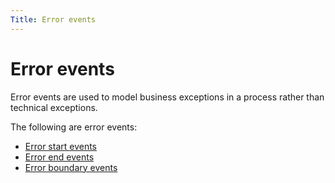 ```yaml
---
Title: Error events
---
```


# Error events
Error events are used to model business exceptions in a process rather than technical exceptions. 

The following are error events: 

* [Error start events](../processes-bpmn/bpmn-start.md#error-start-events)
* [Error end events](../processes-bpmn-bpmn-end.md#error-end-events)
* [Error boundary events](../processes-bpmn/bpmn-boundary.md#error-boundary-events)
